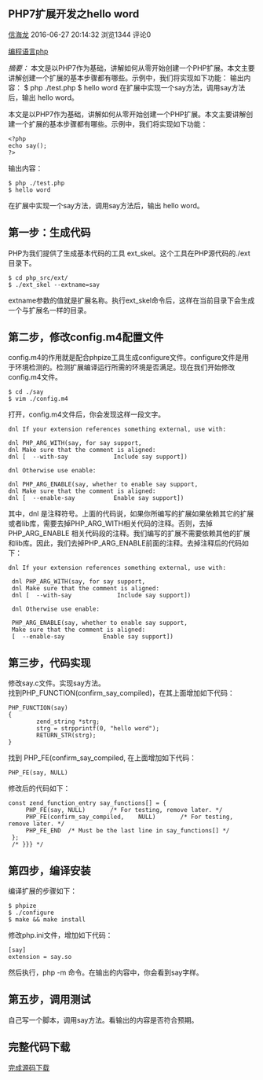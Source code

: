 ## PHP7扩展开发之hello word 

[信海龙][0] 2016-06-27 20:14:32  浏览1344  评论0

[编程语言][1][php][2]

_摘要：_ 本文是以PHP7作为基础，讲解如何从零开始创建一个PHP扩展。本文主要讲解创建一个扩展的基本步骤都有哪些。示例中，我们将实现如下功能： <?php echo say(); ?> 输出内容： $ php ./test.php $ hello word 在扩展中实现一个say方法，调用say方法后，输出 hello word。 

本文是以PHP7作为基础，讲解如何从零开始创建一个PHP扩展。本文主要讲解创建一个扩展的基本步骤都有哪些。示例中，我们将实现如下功能：

    <?php
    echo say();
    ?>

输出内容：

    $ php ./test.php
    $ hello word

在扩展中实现一个say方法，调用say方法后，输出 hello word。

## 第一步：生成代码

PHP为我们提供了生成基本代码的工具 ext_skel。这个工具在PHP源代码的./ext目录下。

    $ cd php_src/ext/
    $ ./ext_skel --extname=say
    

extname参数的值就是扩展名称。执行ext_skel命令后，这样在当前目录下会生成一个与扩展名一样的目录。

## 第二步，修改config.m4配置文件

config.m4的作用就是配合phpize工具生成configure文件。configure文件是用于环境检测的。检测扩展编译运行所需的环境是否满足。现在我们开始修改config.m4文件。

    $ cd ./say
    $ vim ./config.m4

打开，config.m4文件后，你会发现这样一段文字。

    dnl If your extension references something external, use with:
       
    dnl PHP_ARG_WITH(say, for say support,
    dnl Make sure that the comment is aligned:
    dnl [  --with-say             Include say support])
     
    dnl Otherwise use enable:
     
    dnl PHP_ARG_ENABLE(say, whether to enable say support,
    dnl Make sure that the comment is aligned:
    dnl [  --enable-say           Enable say support])

其中，dnl 是注释符号。上面的代码说，如果你所编写的扩展如果依赖其它的扩展或者lib库，需要去掉PHP_ARG_WITH相关代码的注释。否则，去掉 PHP_ARG_ENABLE 相关代码段的注释。我们编写的扩展不需要依赖其他的扩展和lib库。因此，我们去掉PHP_ARG_ENABLE前面的注释。去掉注释后的代码如下：

    dnl If your extension references something external, use with:
        
     dnl PHP_ARG_WITH(say, for say support,
     dnl Make sure that the comment is aligned:
     dnl [  --with-say             Include say support])
      
     dnl Otherwise use enable:
      
     PHP_ARG_ENABLE(say, whether to enable say support,
     Make sure that the comment is aligned:
     [  --enable-say           Enable say support])

## 第三步，代码实现

 修改say.c文件。实现say方法。   
找到PHP_FUNCTION(confirm_say_compiled)，在其上面增加如下代码：

    PHP_FUNCTION(say)
    {
            zend_string *strg;
            strg = strpprintf(0, "hello word");
            RETURN_STR(strg);
    }

找到 PHP_FE(confirm_say_compiled, 在上面增加如下代码：

    PHP_FE(say, NULL)

修改后的代码如下：

    const zend_function_entry say_functions[] = {
         PHP_FE(say, NULL)       /* For testing, remove later. */
         PHP_FE(confirm_say_compiled,    NULL)       /* For testing, remove later. */
         PHP_FE_END  /* Must be the last line in say_functions[] */
     };
     /* }}} */

## 第四步，编译安装

编译扩展的步骤如下：

    $ phpize
    $ ./configure
    $ make && make install

修改php.ini文件，增加如下代码：

    [say]
    extension = say.so

然后执行，php -m 命令。在输出的内容中，你会看到say字样。

## 第五步，调用测试

自己写一个脚本，调用say方法。看输出的内容是否符合预期。

## 完整代码下载

[完成源码下载][3]

[0]: https://yq.aliyun.com/users/1467229535950742?spm=5176.100239.blogcont56002.2.KXYVem
[1]: https://yq.aliyun.com/tags/type_blog-tagid_5/?spm=5176.100239.blogcont56002.3.KXYVem
[2]: /tags/type_blog-tagid_15/
[3]: http://www.bo56.com/php7%E6%89%A9%E5%B1%95%E5%BC%80%E5%8F%91%E4%B9%8Bhello-word/#download